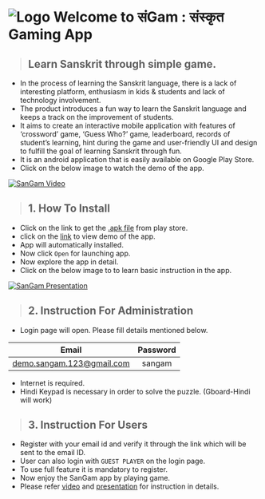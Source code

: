 # ![Logo](https://firebasestorage.googleapis.com/v0/b/sangam-e9a58.appspot.com/o/finalSangamLogo.png?alt=media&token=6d6cb242-d36f-4b16-8252-6729eacca776) Welcome to **संGam : संस्कृत Gaming** App
> ## Learn Sanskrit through simple game.
- In the process of learning the Sanskrit language, there is a lack of interesting platform, enthusiasm in kids & students and lack of technology involvement.
- The product introduces a fun way to learn the Sanskrit language and keeps a track on the improvement of students.
- It aims to create an interactive mobile application with features of ‘crossword’ game, ‘Guess Who?’ game, leaderboard, records of student’s learning, hint during the game and user-friendly UI and design to fulfill the goal of learning Sanskrit through fun.
- It is an android application that is easily available on Google Play Store.
- Click on the below image to watch the demo of the app.

[![SanGam Video](https://img.youtube.com/vi/V6erBUiO40g/0.jpg)](https://youtu.be/V6erBUiO40g)

>## 1. How To Install
- Click on the link to get the [.apk file](https://play.google.com/store/apps/details?id=com.booleanautocrats.sangam_sankrit_gaming) from play store.
- click on the [link](https://youtu.be/V6erBUiO40g) to view demo of the app.
- App will automatically installed.
- Now click `Open` for launching app.
- Now explore the app in detail.
- Click on the below image to to learn basic instruction in the app.

[![SanGam Presentation](https://firebasestorage.googleapis.com/v0/b/sangam-e9a58.appspot.com/o/Picture1.png?alt=media&token=2f4ec78f-1845-447a-b76a-c3f5196204f2)](https://docs.google.com/presentation/d/e/2PACX-1vTCaEARchr6eTRGtjSw2LT4Ru_PwpeMLNTa5rL32MFVC56MNBccNxu6FAFqER-Zjj0FYhQYrFfpmA4s/pub?start=true&loop=true&delayms=5000)

>## 2. Instruction For Administration
- Login page will open. Please fill details mentioned below.

|Email|Password|
|:-----:|:-------:|
|demo.sangam.123@gmail.com|sangam|


- Internet is required.
- Hindi Keypad is necessary in order to solve the puzzle. (Gboard-Hindi will work)
>## 3. Instruction For Users
- Register with your email id and verify it through the link which will be sent to the email ID.
- User can also login with `GUEST PLAYER` on the login page.
- To use full feature it is mandatory to register.
- Now enjoy the SanGam app by playing game.
- Please refer [video](https://youtu.be/V6erBUiO40g) and [presentation](https://docs.google.com/presentation/d/e/2PACX-1vTCaEARchr6eTRGtjSw2LT4Ru_PwpeMLNTa5rL32MFVC56MNBccNxu6FAFqER-Zjj0FYhQYrFfpmA4s/pub?start=true&loop=true&delayms=5000) for instruction in details.
